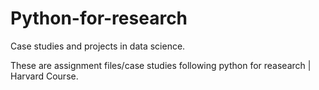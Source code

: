 # Python-for-research
Case studies and projects in data science.

These are assignment files/case studies following python for reasearch | Harvard Course.
